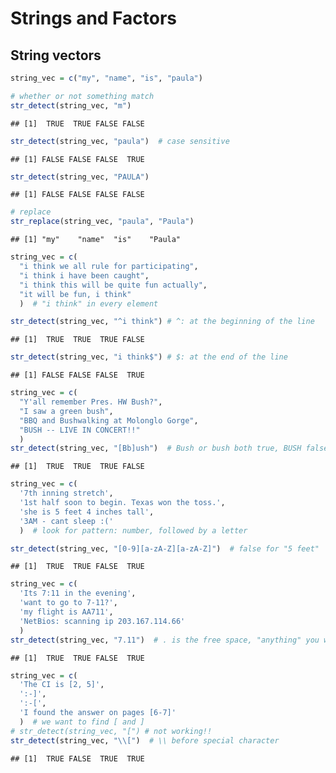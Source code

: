 Strings and Factors
================

## String vectors

``` r
string_vec = c("my", "name", "is", "paula")

# whether or not something match
str_detect(string_vec, "m")
```

    ## [1]  TRUE  TRUE FALSE FALSE

``` r
str_detect(string_vec, "paula")  # case sensitive
```

    ## [1] FALSE FALSE FALSE  TRUE

``` r
str_detect(string_vec, "PAULA")
```

    ## [1] FALSE FALSE FALSE FALSE

``` r
# replace
str_replace(string_vec, "paula", "Paula")
```

    ## [1] "my"    "name"  "is"    "Paula"

``` r
string_vec = c(
  "i think we all rule for participating",
  "i think i have been caught",
  "i think this will be quite fun actually",
  "it will be fun, i think"
  )  # "i think" in every element

str_detect(string_vec, "^i think") # ^: at the beginning of the line
```

    ## [1]  TRUE  TRUE  TRUE FALSE

``` r
str_detect(string_vec, "i think$") # $: at the end of the line
```

    ## [1] FALSE FALSE FALSE  TRUE

``` r
string_vec = c(
  "Y'all remember Pres. HW Bush?",
  "I saw a green bush",
  "BBQ and Bushwalking at Molonglo Gorge",
  "BUSH -- LIVE IN CONCERT!!"
  )
str_detect(string_vec, "[Bb]ush")  # Bush or bush both true, BUSH false
```

    ## [1]  TRUE  TRUE  TRUE FALSE

``` r
string_vec = c(
  '7th inning stretch',
  '1st half soon to begin. Texas won the toss.',
  'she is 5 feet 4 inches tall',
  '3AM - cant sleep :('
  )  # look for pattern: number, followed by a letter

str_detect(string_vec, "[0-9][a-zA-Z][a-zA-Z]")  # false for "5 feet"
```

    ## [1]  TRUE  TRUE FALSE  TRUE

``` r
string_vec = c(
  'Its 7:11 in the evening',
  'want to go to 7-11?',
  'my flight is AA711',
  'NetBios: scanning ip 203.167.114.66'
  )
str_detect(string_vec, "7.11")  # . is the free space, "anything" you want it to be
```

    ## [1]  TRUE  TRUE FALSE  TRUE

``` r
string_vec = c(
  'The CI is [2, 5]',
  ':-]',
  ':-[',
  'I found the answer on pages [6-7]'
  )  # we want to find [ and ]
# str_detect(string_vec, "[") # not working!!
str_detect(string_vec, "\\[")  # \\ before special character 
```

    ## [1]  TRUE FALSE  TRUE  TRUE
